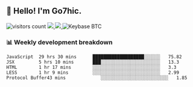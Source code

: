 ## 👋 Hello! I'm Go7hic.

 ![visitors count](https://visitors-by-url-pls-dont-use-this-in-your-repo.vercel.app/Go7hic-github-readme)
 <a href="https://twitter.com/Go7hic">
    <img src="https://img.shields.io/badge/-@Go7hic-1ca0f1?style=flat-square&labelColor=1ca0f1&logo=twitter&logoColor=white&link=https://twitter.com/Go7hic">
   <a/>
   <a href="mailto:gtfx0209@gmail.com">
    <img src="https://img.shields.io/badge/-gtfx0209@gmail.com-c14438?style=flat-square&logo=Gmail&logoColor=white&link=mailto:gtfx0209@gmail.com">
   <a/>
    ![Keybase BTC](https://img.shields.io/keybase/btc/Go7hic)
 <!--
🔭 I’m currently working
🌱 I’m currently learning
💬 Ask me about 
📫 How to reach me: 
⚡ Fun fact: 
-->
 <!--
![My Github Stats](https://github-readme-stats.vercel.app/api?username=Go7hic&show_icons=true&count_private=true)

-->

### 📊 Weekly development breakdown
<!--START_SECTION:waka-->
```text
JavaScript  29 hrs 30 mins      ███████████████████░░░░░░   75.82 
JSX         5 hrs 10 mins       ███░░░░░░░░░░░░░░░░░░░░░░   13.3 
HTML        1 hr 17 mins        ░░░░░░░░░░░░░░░░░░░░░░░░░   3.3 
LESS        1 hr 9 mins         ░░░░░░░░░░░░░░░░░░░░░░░░░   2.99 
Protocol Buffer43 mins             ░░░░░░░░░░░░░░░░░░░░░░░░░   1.85
```
<!--END_SECTION:waka-->

